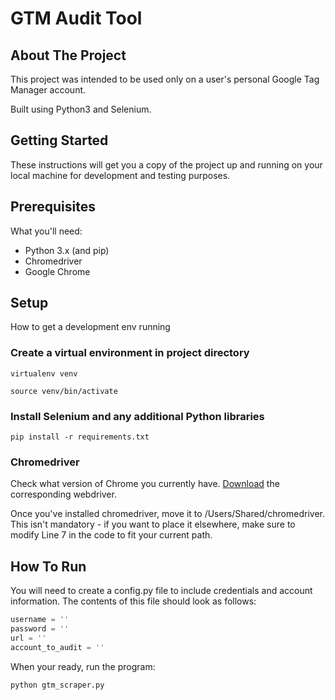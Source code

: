 # GTM Audit Tool

## About The Project
This project was intended to be used only on a user's personal Google Tag Manager account.

Built using Python3 and Selenium.

## Getting Started

These instructions will get you a copy of the project up and running on your local machine for development and testing purposes.

## Prerequisites

What you'll need:

* Python 3.x (and pip)
* Chromedriver
* Google Chrome

## Setup

How to get a development env running

### Create a virtual environment in project directory

```
virtualenv venv
```
```
source venv/bin/activate
```

### Install Selenium and any additional Python libraries

```
pip install -r requirements.txt
```

### Chromedriver 

Check what version of Chrome you currently have. [Download](https://chromedriver.chromium.org/downloads) the corresponding webdriver.

Once you've installed chromedriver, move it to /Users/Shared/chromedriver. This isn't mandatory - if you want to place it elsewhere, make sure to modify Line 7 in the code to fit your current path.


## How To Run

You will need to create a config.py file to include credentials and account information. The contents of this file should look as follows:

```python
username = ''
password = ''
url = ''
account_to_audit = ''
```

When your ready, run the program:

```
python gtm_scraper.py
```

